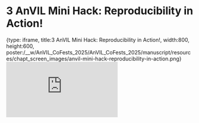 # 3 AnVIL Mini Hack: Reproducibility in Action!
 
{type: iframe, title:3 AnVIL Mini Hack: Reproducibility in Action!, width:800, height:600, poster:/__w/AnVIL_CoFests_2025/AnVIL_CoFests_2025/manuscript/resources/chapt_screen_images/anvil-mini-hack-reproducibility-in-action.png}
![](https://jhudatascience.org/AnVIL_CoFests_2025/anvil-mini-hack-reproducibility-in-action.html)
 

 

